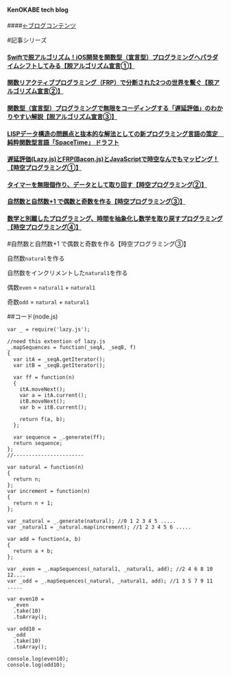 #### KenOKABE tech blog
####[←ブログコンテンツ](http://kenokabe.github.io/contents/entries/entry0/entry.html)

#記事シリーズ
#### [Swiftで脱アルゴリズム！iOS開発を関数型（宣言型）プログラミングへパラダイムシフトしてみる【脱アルゴリズム宣言①】](http://qiita.com/kenokabe/items/41189c45001321c9e283)
####  [関数リアクティブプログラミング（FRP）で分断された2つの世界を繋ぐ【脱アルゴリズム宣言②】](http://qiita.com/kenokabe/items/a8477694a499ca869cde)
#### [関数型（宣言型）プログラミングで無限をコーディングする「遅延評価」のわかりやすい解説【脱アルゴリズム宣言③】](http://qiita.com/kenokabe/items/821ce4020644372b648c)

#### [LISPデータ構造の問題点と抜本的な解法としての新プログラミング言語の策定　純粋関数型言語「SpaceTime」 ドラフト](http://qiita.com/kenokabe/items/aa5705978d6a13753fe2)

#### [遅延評価(Lazy.js)とFRP(Bacon.js)とJavaScriptで時空なんでもマッピング！【時空プログラミング①】](http://qiita.com/kenokabe/items/b04e3d8d49b0ffc7a78b)

#### [タイマーを無限個作り、データとして取り回す【時空プログラミング②】](http://qiita.com/kenokabe/items/8c970d2b0dfa98187998)

#### [自然数と自然数+1 で偶数と奇数を作る【時空プログラミング③】]( http://qiita.com/kenokabe/items/f6172df8d8416429656a)

#### [数学と別離したプログラミング、時間を抽象化し数学を取り戻すプログラミング【時空プログラミング④】](http://qiita.com/kenokabe/items/b81c7aa8af86314551a0)
#自然数と自然数+1 で偶数と奇数を作る【時空プログラミング③】

自然数`natural`を作る

自然数をインクリメントした`natural1`を作る

偶数`even` = `natural1` + `natural1`

奇数`odd` = `natural` + `natural1`

##コード(node.js)
```
var _ = require('lazy.js');

//need this extention of lazy.js
_.mapSequences = function(_seqA, _seqB, f)
{
  var itA = _seqA.getIterator();
  var itB = _seqB.getIterator();

  var ff = function(n)
  {
    itA.moveNext();
    var a = itA.current();
    itB.moveNext();
    var b = itB.current();

    return f(a, b);
  };

  var sequence = _.generate(ff);
  return sequence;
};
//-----------------------

var natural = function(n)
{
  return n;
};
var increment = function(n)
{
  return n + 1;
};

var _natural = _.generate(natural); //0 1 2 3 4 5 .....
var _natural1 = _natural.map(increment); //1 2 3 4 5 6 .....

var add = function(a, b)
{
  return a + b;
};

var _even = _.mapSequences(_natural1, _natural1, add); //2 4 6 8 10 12....
var _odd = _.mapSequences(_natural, _natural1, add); //1 3 5 7 9 11 .....

var even10 =
  _even
  .take(10)
  .toArray();

var odd10 =
  _odd
  .take(10)
  .toArray();

console.log(even10);
console.log(odd10);
```
